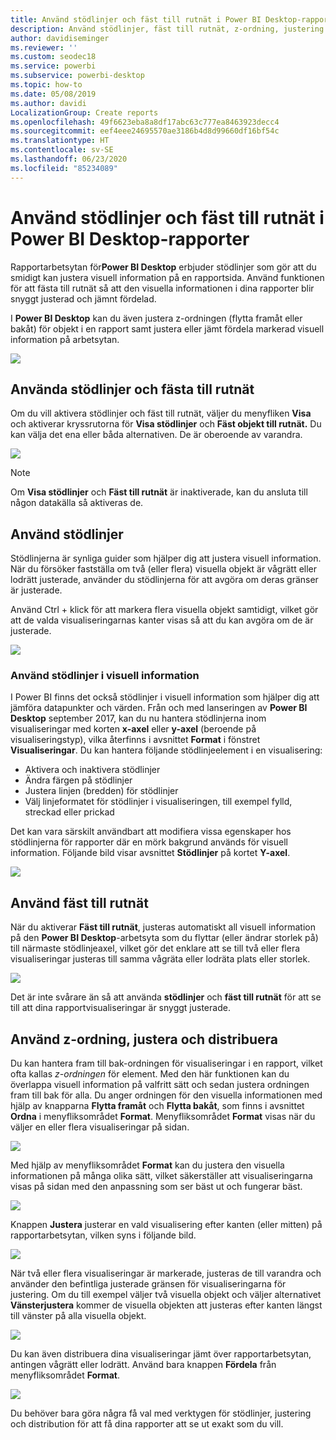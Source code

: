 ```yaml
---
title: Använd stödlinjer och fäst till rutnät i Power BI Desktop-rapporter
description: Använd stödlinjer, fäst till rutnät, z-ordning, justering och distribution i Power BI Desktop-rapporter
author: davidiseminger
ms.reviewer: ''
ms.custom: seodec18
ms.service: powerbi
ms.subservice: powerbi-desktop
ms.topic: how-to
ms.date: 05/08/2019
ms.author: davidi
LocalizationGroup: Create reports
ms.openlocfilehash: 49f6623eba8a8df17abc63c777ea8463923decc4
ms.sourcegitcommit: eef4eee24695570ae3186b4d8d99660df16bf54c
ms.translationtype: HT
ms.contentlocale: sv-SE
ms.lasthandoff: 06/23/2020
ms.locfileid: "85234089"
---
```

# <a name="use-gridlines-and-snap-to-grid-in-power-bi-desktop-reports"></a>Använd stödlinjer och fäst till rutnät i Power BI Desktop-rapporter
Rapportarbetsytan för**Power BI Desktop** erbjuder stödlinjer som gör att du smidigt kan justera visuell information på en rapportsida. Använd funktionen för att fästa till rutnät så att den visuella informationen i dina rapporter blir snyggt justerad och jämnt fördelad.

I **Power BI Desktop** kan du även justera z-ordningen (flytta framåt eller bakåt) för objekt i en rapport samt justera eller jämt fördela markerad visuell information på arbetsytan.

![](media/desktop-gridlines-snap-to-grid/snap-to-grid_0.png)

## <a name="enabling-gridlines-and-snap-to-grid"></a>Använda stödlinjer och fästa till rutnät
Om du vill aktivera stödlinjer och fäst till rutnät, väljer du menyfliken **Visa** och aktiverar kryssrutorna för **Visa stödlinjer** och **Fäst objekt till rutnät.** Du kan välja det ena eller båda alternativen. De är oberoende av varandra.

![](media/desktop-gridlines-snap-to-grid/snap-to-grid_1.png)

> [!NOTE]
> Om **Visa stödlinjer** och **Fäst till rutnät** är inaktiverade, kan du ansluta till någon datakälla så aktiveras de.

## <a name="using-gridlines"></a>Använd stödlinjer
Stödlinjerna är synliga guider som hjälper dig att justera visuell information. När du försöker fastställa om två (eller flera) visuella objekt är vågrätt eller lodrätt justerade, använder du stödlinjerna för att avgöra om deras gränser är justerade.

Använd Ctrl + klick för att markera flera visuella objekt samtidigt, vilket gör att de valda visualiseringarnas kanter visas så att du kan avgöra om de är justerade.

![](media/desktop-gridlines-snap-to-grid/snap-to-grid_2.png)

### <a name="using-gridlines-inside-visuals"></a>Använd stödlinjer i visuell information
I Power BI finns det också stödlinjer i visuell information som hjälper dig att jämföra datapunkter och värden. Från och med lanseringen av **Power BI Desktop** september 2017, kan du nu hantera stödlinjerna inom visualiseringar med korten **x-axel** eller **y-axel** (beroende på visualiseringstyp), vilka återfinns i avsnittet **Format** i fönstret **Visualiseringar**. Du kan hantera följande stödlinjeelement i en visualisering:

* Aktivera och inaktivera stödlinjer
* Ändra färgen på stödlinjer
* Justera linjen (bredden) för stödlinjer
* Välj linjeformatet för stödlinjer i visualiseringen, till exempel fylld, streckad eller prickad

Det kan vara särskilt användbart att modifiera vissa egenskaper hos stödlinjerna för rapporter där en mörk bakgrund används för visuell information. Följande bild visar avsnittet **Stödlinjer** på kortet **Y-axel**.

![](media/desktop-gridlines-snap-to-grid/snap-to-grid_9.png)

## <a name="using-snap-to-grid"></a>Använd fäst till rutnät
När du aktiverar **Fäst till rutnät**, justeras automatiskt all visuell information på den **Power BI Desktop**-arbetsyta som du flyttar (eller ändrar storlek på) till närmaste stödlinjeaxel, vilket gör det enklare att se till två eller flera visualiseringar justeras till samma vågräta eller lodräta plats eller storlek.

![](media/desktop-gridlines-snap-to-grid/snap-to-grid_3.png)

Det är inte svårare än så att använda **stödlinjer** och **fäst till rutnät** för att se till att dina rapportvisualiseringar är snyggt justerade.

## <a name="using-z-order-align-and-distribute"></a>Använd z-ordning, justera och distribuera
Du kan hantera fram till bak-ordningen för visualiseringar i en rapport, vilket ofta kallas *z-ordningen* för element. Med den här funktionen kan du överlappa visuell information på valfritt sätt och sedan justera ordningen fram till bak för alla. Du anger ordningen för den visuella informationen med hjälp av knapparna **Flytta framåt** och **Flytta bakåt**, som finns i avsnittet **Ordna** i menyfliksområdet **Format**. Menyfliksområdet **Format** visas när du väljer en eller flera visualiseringar på sidan.

![](media/desktop-gridlines-snap-to-grid/snap-to-grid_4.png)

Med hjälp av menyfliksområdet **Format** kan du justera den visuella informationen på många olika sätt, vilket säkerställer att visualiseringarna visas på sidan med den anpassning som ser bäst ut och fungerar bäst.

![](media/desktop-gridlines-snap-to-grid/snap-to-grid_5.png)

Knappen **Justera** justerar en vald visualisering efter kanten (eller mitten) på rapportarbetsytan, vilken syns i följande bild.

![](media/desktop-gridlines-snap-to-grid/snap-to-grid_6.png)

När två eller flera visualiseringar är markerade, justeras de till varandra och använder den befintliga justerade gränsen för visualiseringarna för justering. Om du till exempel väljer två visuella objekt och väljer alternativet **Vänsterjustera** kommer de visuella objekten att justeras efter kanten längst till vänster på alla visuella objekt.

![](media/desktop-gridlines-snap-to-grid/snap-to-grid_7.png)

Du kan även distribuera dina visualiseringar jämt över rapportarbetsytan, antingen vågrätt eller lodrätt. Använd bara knappen **Fördela** från menyfliksområdet **Format**.

![](media/desktop-gridlines-snap-to-grid/snap-to-grid_8.png)

Du behöver bara göra några få val med verktygen för stödlinjer, justering och distribution för att få dina rapporter att se ut exakt som du vill.

